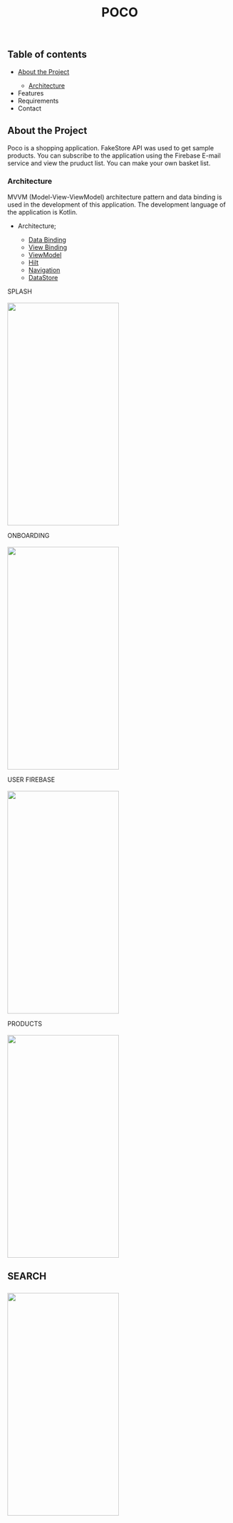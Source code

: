 <h1 align="center">POCO</h1>
<br>
<h2>Table of contents</h2>
<ul>
  <li><a href="#about-the-project">About the Project</a></li>
  <ul>
    <li><a href="#architecture">Architecture</a></li>
  </ul>
  <li>Features</li>
  <li>Requirements</li>
  <li>Contact</li>
</ul>

<h2>About the Project</h2>
<p> Poco is a shopping application. FakeStore API was used to get sample products. You can subscribe to the application using the Firebase E-mail service and view the pruduct list. You can make your own basket list. </p>

<h3>Architecture</h3>
<p> MVVM (Model-View-ViewModel) architecture pattern and data binding is used in the development of this application. The development language of the application is Kotlin. </p>
<ul>
  <li>Architecture;</li>
  <ul>
    <li><a href="https://developer.android.com/topic/libraries/data-binding/">Data Binding</a></li>
    <li><a href="https://developer.android.com/topic/libraries/view-binding">View Binding</a></li>
    <li><a href="https://developer.android.com/topic/libraries/architecture/viewmodel">ViewModel</a></li>
    <li><a href="https://developer.android.com/training/dependency-injection/hilt-android">Hilt</a></li>
    <li><a href="https://developer.android.com/guide/navigation">Navigation</a></li>
    <li><a href="https://developer.android.com/topic/libraries/architecture/datastore">DataStore</a></li>
  </ul>
</ul>




SPLASH
<br><br>
<img src="https://user-images.githubusercontent.com/78666794/198845833-9fe8a751-3684-4a2a-a499-916c829eed96.gif" width="250" height="500"/>
<br>

ONBOARDING
<br><br>
<img src="https://user-images.githubusercontent.com/78666794/198845834-30c154d6-7b80-4edc-86cc-3fec486fa9d5.gif" width="250" height="500"/>
<br>

USER FIREBASE
<br><br>
<img src="https://user-images.githubusercontent.com/78666794/199074932-0993d08c-6bba-42a4-b2f5-f601ba02daa0.gif" width="250" height="500"/>
<br>

PRODUCTS
<br><br>
<img src="https://user-images.githubusercontent.com/78666794/199450857-57344d4c-cbfc-4765-893b-8d13ee02a30c.gif" width="250" height="500"/>

<h2>SEARCH<h/2>
<br><br>
<img src="https://user-images.githubusercontent.com/78666794/199955266-c0375c45-3b16-42a7-b756-0c95ff59ea7e.gif" width="250" height="500"/>

